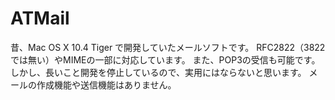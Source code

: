 # ATMail

昔、Mac OS X 10.4 Tiger で開発していたメールソフトです。
RFC2822（3822では無い）やMIMEの一部に対応しています。
また、POP3の受信も可能です。
しかし、長いこと開発を停止しているので、実用にはならないと思います。
メールの作成機能や送信機能はありません。